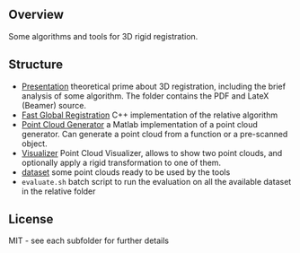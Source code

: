 ## Overview
Some algorithms and tools for 3D rigid registration.

## Structure
* [Presentation](Presentation) theoretical prime about 3D registration, including the brief analysis of some algorithm. The folder contains the PDF and LateX (Beamer) source.
* [Fast Global Registration](FastGlobalRegistration) C++ implementation of the relative algorithm
* [Point Cloud Generator](PointCloudGenerator) a Matlab implementation of a point cloud generator. Can generate a point cloud from a function or a pre-scanned object.
* [Visualizer](Visualizer) Point Cloud Visualizer, allows to show two point clouds, and optionally apply a rigid transformation to one of them.
* [dataset](dataset) some point clouds ready to be used by the tools
* `evaluate.sh` batch script to run the evaluation on all the available dataset in the relative folder

## License
MIT - see each subfolder for further details